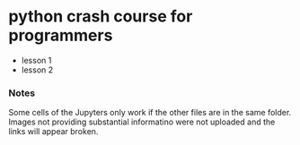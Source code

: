 # python crash course for programmers

- lesson 1
- lesson 2

### Notes
Some cells of the Jupyters only work if the other files are in the same folder.
Images not providing substantial informatino were not uploaded and the links will appear broken.
